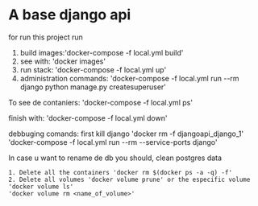 A base django api
=============

for run this project run

1. build images:'docker-compose -f local.yml build'
2. see with: 'docker images'
3. run stack: 'docker-compose -f local.yml up'
4. administration commands: 'docker-compose -f local.yml run --rm django python manage.py createsuperuser'

To see de contaniers: 'docker-compose -f local.yml ps'

finish with: 'docker-compose -f local.yml down'

debbuging comands: first kill django 
    'docker rm -f djangoapi_django_1'
    'docker-compose -f local.yml run --rm --service-ports django'

In case u want to rename de db you should, clean postgres data

    1. Delete all the containers 'docker rm $(docker ps -a -q) -f'
    2. Delete all volumes 'docker volume prune' or the especific volume 
    'docker volume ls'
    'docker volume rm <name_of_volume>'
    